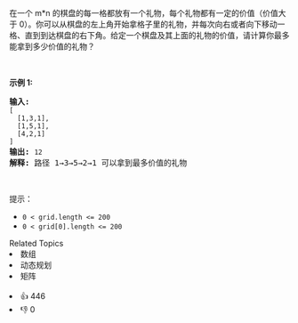 <p>在一个 m*n 的棋盘的每一格都放有一个礼物，每个礼物都有一定的价值（价值大于 0）。你可以从棋盘的左上角开始拿格子里的礼物，并每次向右或者向下移动一格、直到到达棋盘的右下角。给定一个棋盘及其上面的礼物的价值，请计算你最多能拿到多少价值的礼物？</p>

<p>&nbsp;</p>

<p><strong>示例 1:</strong></p>

<pre><strong>输入:</strong> 
<span><code>[
&nbsp; [1,3,1],
&nbsp; [1,5,1],
&nbsp; [4,2,1]
]</code></span>
<strong>输出:</strong> <span><code>12
</code></span><strong>解释:</strong> 路径 1→3→5→2→1 可以拿到最多价值的礼物</pre>

<p>&nbsp;</p>

<p>提示：</p>

<ul> 
 <li><code>0 &lt; grid.length &lt;= 200</code></li> 
 <li><code>0 &lt; grid[0].length &lt;= 200</code></li> 
</ul>

<div><div>Related Topics</div><div><li>数组</li><li>动态规划</li><li>矩阵</li></div></div><br><div><li>👍 446</li><li>👎 0</li></div>